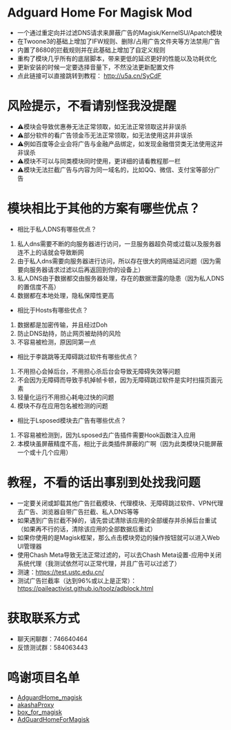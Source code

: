 # Adguard Home For Magisk Mod
- 一个通过重定向并过滤DNS请求来屏蔽广告的Magisk/KernelSU/Apatch模块
- 在Twoone3的基础上增加了IFW规则、删除/占用广告文件夹等方法禁用广告
- 内置了8680的拦截规则并在此基础上增加了自定义规则
- 重构了模块几乎所有的底层脚本，带来更低的延迟更好的性能以及功耗优化
- 更新安装的时候一定要选择音量下，不然没法更新配置文件
- 点此链接可以直接跳转到教程： http://u5a.cn/SyCdF
# 风险提示，不看请别怪我没提醒
- ⚠️模块会导致优惠券无法正常领取，如无法正常领取这并非误杀
- ⚠️部分软件的看广告领金币无法正常领取，如无法使用这并非误杀
- ⚠️例如百度等企业会将广告与金融产品绑定，如发现金融借贷类无法使用这并非误杀
- ⚠️模块不可以与同类模块同时使用，更详细的请看教程那一栏
- ⚠️模块无法拦截广告与内容为同一域名的，比如QQ、微信、支付宝等部分广告
# 模块相比于其他的方案有哪些优点？
- 相比于私人DNS有哪些优点？
1. 私人dns需要不断的向服务器进行访问，一旦服务器超负荷或过载以及服务器连不上的话就会导致断网
2. 由于私人dns需要向服务器进行访问，所以存在很大的网络延迟问题（因为需要向服务器请求过滤以后再返回到你的设备上）
3. 私人DNS由于数据都交由服务器处理，存在的数据泄露的隐患（因为私人DNS的置信度不高）
4. 数据都在本地处理，隐私保障性更高
- 相比于Hosts有哪些优点？
1. 数据都是加密传输，并且经过Doh
2. 防止DNS劫持，防止网页被劫持的风险
3. 不容易被检测，原因同第一点
- 相比于李跳跳等无障碍跳过软件有哪些优点？
1. 不用担心会掉后台，不用担心杀后台会导致无障碍失效等问题
2. 不会因为无障碍而导致手机掉帧卡顿，因为无障碍跳过软件是实时扫描页面元素
3. 轻量化运行不用担心耗电过快的问题
4. 模块不存在应用包名被检测的问题
- 相比于Lsposed模块去广告有哪些优点？
1. 不容易被检测到，因为Lsposed去广告插件需要Hook函数注入应用
2. 本模块虽屏蔽精度不高，相比于此类插件屏蔽的广啊（因为此类模块只能屏蔽一个或十几个应用）
# 教程，不看的话出事别到处找我问题
- 一定要关闭或卸载其他广告拦截模块、代理模块、无障碍跳过软件、VPN代理去广告、浏览器自带广告拦截、私人DNS等等
- 如果遇到广告拦截不掉的，请先尝试清除该应用的全部缓存并杀掉后台重试（如果再不行的话，清除该应用的全部数据后重试）
- 如果你使用的是Magisk框架，那么点击模块旁边的操作按钮就可以进入Web UI管理器
- 使用Chash Meta导致无法正常过滤的，可以去Chash Meta设置-应用中关闭系统代理（我测试依然可以正常代理，并且广告可以过滤了）
- 测速：https://test.ustc.edu.cn/
- 测试广告拦截率（达到96%或以上是正常）：https://paileactivist.github.io/toolz/adblock.html
# 获取联系方式
- 聊天闲聊群：746640464
- 反馈测试群：584063443
# 鸣谢项目名单
- [AdguardHome_magisk](https://github.com/410154425/AdGuardHome_magisk)
- [akashaProxy](https://github.com/ModuleList/akashaProxy)
- [box_for_magisk](https://github.com/taamarin/box_for_magisk)
- [AdGuardHomeForMagisk](https://github.com/twoone-3/AdGuardHomeForMagisk)
